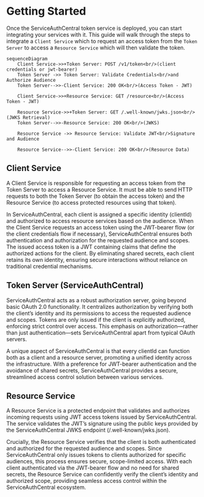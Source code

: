 # Getting Started

Once the ServiceAuthCentral token service is deployed, you can start integrating your services with it.  This guide will walk through the steps to integrate a `Client Service` which to request an access token from the `Token Server` to access a `Resource Service` which will then validate the token.

```mermaid
sequenceDiagram
    Client Service->>+Token Server: POST /v1/token<br/>(client credentials or jwt-bearer)
    Token Server ->> Token Server: Validate Credentials<br/>and Authorize Audience
    Token Server-->>-Client Service: 200 OK<br/>(Access Token - JWT)
    
    Client Service->>+Resource Service: GET /resource<br/>(Access Token - JWT)
    
    Resource Service->>+Token Server: GET /.well-known/jwks.json<br/>(JWKS Retrieval)
    Token Server-->>-Resource Service: 200 OK<br/>(JWKS)
    
    Resource Service ->> Resource Service: Validate JWT<br/>Signature and Audience
    
    Resource Service-->>-Client Service: 200 OK<br/>(Resource Data)
```

## Client Service

A Client Service is responsible for requesting an access token from the Token Server to access a Resource Service. It must be able to send HTTP requests to both the Token Server (to obtain the access token) and the Resource Service (to access protected resources using that token).

In ServiceAuthCentral, each client is assigned a specific identity (clientId) and authorized to access resource services based on the audience. When the Client Service requests an access token using the JWT-bearer flow (or the client credentials flow if necessary), ServiceAuthCentral ensures both authentication and authorization for the requested audience and scopes. The issued access token is a JWT containing claims that define the authorized actions for the client. By eliminating shared secrets, each client retains its own identity, ensuring secure interactions without reliance on traditional credential mechanisms.

## Token Server (ServiceAuthCentral)

ServiceAuthCentral acts as a robust authorization server, going beyond basic OAuth 2.0 functionality. It centralizes authorization by verifying both the client’s identity and its permissions to access the requested audience and scopes. Tokens are only issued if the client is explicitly authorized, enforcing strict control over access. This emphasis on authorization—rather than just authentication—sets ServiceAuthCentral apart from typical OAuth servers.

A unique aspect of ServiceAuthCentral is that every clientId can function both as a client and a resource server, promoting a unified identity across the infrastructure. With a preference for JWT-bearer authentication and the avoidance of shared secrets, ServiceAuthCentral provides a secure, streamlined access control solution between various services.

## Resource Service

A Resource Service is a protected endpoint that validates and authorizes incoming requests using JWT access tokens issued by ServiceAuthCentral. The service validates the JWT’s signature using the public keys provided by the ServiceAuthCentral JWKS endpoint (/.well-known/jwks.json).

Crucially, the Resource Service verifies that the client is both authenticated and authorized for the requested audience and scopes. Since ServiceAuthCentral only issues tokens to clients authorized for specific audiences, this process ensures secure, scope-limited access. With each client authenticated via the JWT-bearer flow and no need for shared secrets, the Resource Service can confidently verify the client’s identity and authorized scope, providing seamless access control within the ServiceAuthCentral ecosystem.
